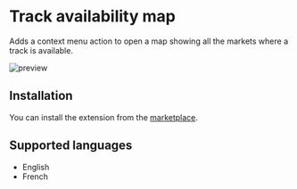 # Track availability map

Adds a context menu action to open a map showing all the markets where a track is available.

![preview](https://raw.githubusercontent.com/Pithaya/spicetify-apps/main/extensions/availability-map/preview.png)

## Installation

You can install the extension from the [marketplace](https://github.com/spicetify/spicetify-marketplace).

## Supported languages

-   English
-   French
